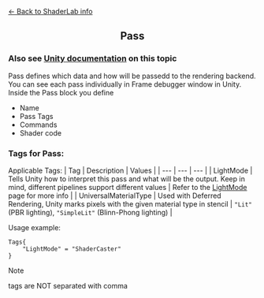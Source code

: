 [<- Back to ShaderLab info](../README.md)
<h2 align="center">Pass</h2>

### Also see [Unity documentation](https://docs.unity3d.com/Manual/SL-Pass.html) on this topic

Pass defines which data and how will be passedd to the rendering backend. You can see each pass individually in Frame debugger window in Unity. Inside the Pass block you define
- Name
- Pass Tags
- Commands
- Shader code  

### Tags for Pass:

Applicable Tags:
| Tag | Description | Values |
| --- | --- | --- |
| LightMode | Tells Unity how to interpret this pass and what will be the output. Keep in mind, different pipelines support different values | Refer to the [LightMode](./LightMode.md) page for more info |
| UniversalMaterialType | Used with Deferred Rendering, Unity marks pixels with the given material type in stencil |  ```"Lit"``` (PBR lighting), ```"SimpleLit"``` (Blinn-Phong lighting) |


Usage example:  
```
Tags{
    "LightMode" = "ShaderCaster"
}
```

> [!NOTE]
> tags are NOT separated with comma
>